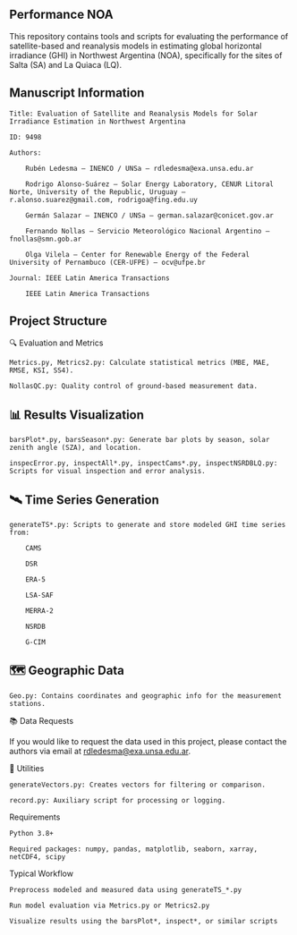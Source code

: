 ## Performance NOA

This repository contains tools and scripts for evaluating the performance of satellite-based and reanalysis models in estimating global horizontal irradiance (GHI) in Northwest Argentina (NOA), specifically for the sites of Salta (SA) and La Quiaca (LQ).


## Manuscript Information

    Title: Evaluation of Satellite and Reanalysis Models for Solar Irradiance Estimation in Northwest Argentina

    ID: 9498

    Authors:

        Rubén Ledesma – INENCO / UNSa – rdledesma@exa.unsa.edu.ar

        Rodrigo Alonso-Suárez – Solar Energy Laboratory, CENUR Litoral Norte, University of the Republic, Uruguay – r.alonso.suarez@gmail.com, rodrigoa@fing.edu.uy

        Germán Salazar – INENCO / UNSa – german.salazar@conicet.gov.ar

        Fernando Nollas – Servicio Meteorológico Nacional Argentino – fnollas@smn.gob.ar

        Olga Vilela – Center for Renewable Energy of the Federal University of Pernambuco (CER-UFPE) – ocv@ufpe.br

    Journal: IEEE Latin America Transactions

        IEEE Latin America Transactions

## Project Structure
🔍 Evaluation and Metrics

    Metrics.py, Metrics2.py: Calculate statistical metrics (MBE, MAE, RMSE, KSI, SS4).

    NollasQC.py: Quality control of ground-based measurement data.

## 📊 Results Visualization

    barsPlot*.py, barsSeason*.py: Generate bar plots by season, solar zenith angle (SZA), and location.

    inspecError.py, inspectAll*.py, inspectCams*.py, inspectNSRDBLQ.py: Scripts for visual inspection and error analysis.

## 🛰️ Time Series Generation

    generateTS*.py: Scripts to generate and store modeled GHI time series from:

        CAMS

        DSR

        ERA-5

        LSA-SAF

        MERRA-2

        NSRDB

        G-CIM

## 🗺️ Geographic Data

    Geo.py: Contains coordinates and geographic info for the measurement stations.

📚 Data Requests

If you would like to request the data used in this project, please contact the authors via email at rdledesma@exa.unsa.edu.ar.

🔧 Utilities

    generateVectors.py: Creates vectors for filtering or comparison.

    record.py: Auxiliary script for processing or logging.

Requirements

    Python 3.8+

    Required packages: numpy, pandas, matplotlib, seaborn, xarray, netCDF4, scipy

Typical Workflow

    Preprocess modeled and measured data using generateTS_*.py

    Run model evaluation via Metrics.py or Metrics2.py

    Visualize results using the barsPlot*, inspect*, or similar scripts

